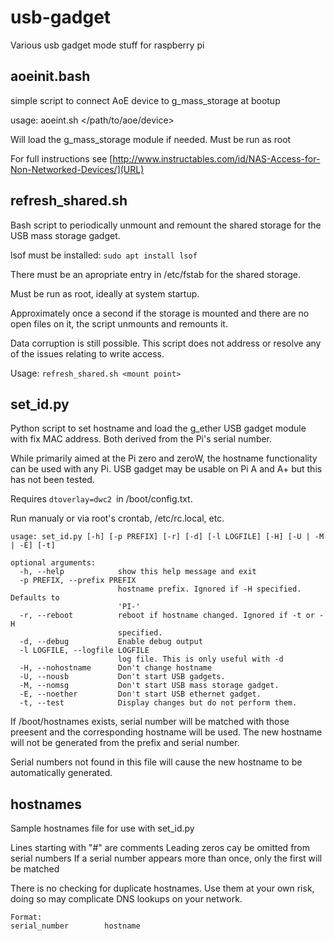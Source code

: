 # usb-gadget
Various usb gadget mode stuff for raspberry pi

## aoeinit.bash
simple script to connect AoE device to g_mass_storage at bootup

usage: aoeint.sh </path/to/aoe/device>

Will load the g_mass_storage module if needed.
Must be run as root

For full instructions see
[http://www.instructables.com/id/NAS-Access-for-Non-Networked-Devices/](URL)

## refresh_shared.sh
Bash script to periodically unmount and remount the shared storage for the USB mass storage gadget.

lsof must be installed: `sudo apt install lsof`

There must be an apropriate entry in /etc/fstab for the shared storage.

Must be run as root, ideally at system startup.

Approximately once a second if the storage is mounted and there are no open files on it,
the script unmounts and remounts it.

Data corruption is still possible. This script does not address or resolve any of the issues relating to write access.

Usage: `refresh_shared.sh <mount point>`

## set_id.py
Python script to set hostname and load the g_ether USB gadget module with fix MAC address. Both derived from the Pi's serial number.

While primarily aimed at the Pi zero and zeroW, the hostname functionality can be used with any Pi. USB gadget may be usable on Pi A and A+ but this has not been tested.

Requires `dtoverlay=dwc2 `in /boot/config.txt.

Run manualy or via root's crontab, /etc/rc.local, etc.
```
usage: set_id.py [-h] [-p PREFIX] [-r] [-d] [-l LOGFILE] [-H] [-U | -M | -E] [-t]

optional arguments:
  -h, --help            show this help message and exit
  -p PREFIX, --prefix PREFIX
                        hostname prefix. Ignored if -H specified. Defaults to
                        'PI-'
  -r, --reboot          reboot if hostname changed. Ignored if -t or -H
                        specified.
  -d, --debug           Enable debug output
  -l LOGFILE, --logfile LOGFILE
                        log file. This is only useful with -d
  -H, --nohostname      Don't change hostname
  -U, --nousb           Don't start USB gadgets.
  -M, --nomsg           Don't start USB mass storage gadget.
  -E, --noether         Don't start USB ethernet gadget.
  -t, --test            Display changes but do not perform them.
```
If /boot/hostnames exists, serial number will be matched with those preesent and the corresponding hostname will be used. The new hostname will not be generated from the prefix and serial number.

Serial numbers not found in this file will cause the new hostname to be automatically generated.

## hostnames
Sample hostnames file for use with set_id.py

Lines starting with "#" are comments
Leading zeros cay be omitted from serial numbers
If a serial number appears more than once, only the first will be matched

There is no checking for duplicate hostnames. Use them at your own risk, doing so may complicate DNS lookups on your network.
```
Format:
serial_number        hostname

```

